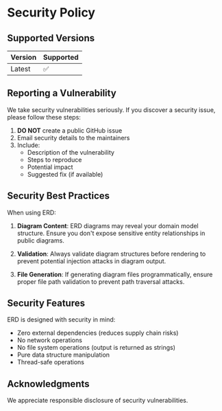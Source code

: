# Security Policy

## Supported Versions

| Version | Supported          |
| ------- | ------------------ |
| Latest  | :white_check_mark: |

## Reporting a Vulnerability

We take security vulnerabilities seriously. If you discover a security issue, please follow these steps:

1. **DO NOT** create a public GitHub issue
2. Email security details to the maintainers
3. Include:
   - Description of the vulnerability
   - Steps to reproduce
   - Potential impact
   - Suggested fix (if available)

## Security Best Practices

When using ERD:

1. **Diagram Content**: ERD diagrams may reveal your domain model structure. Ensure you don't expose sensitive entity relationships in public diagrams.

2. **Validation**: Always validate diagram structures before rendering to prevent potential injection attacks in diagram output.

3. **File Generation**: If generating diagram files programmatically, ensure proper file path validation to prevent path traversal attacks.

## Security Features

ERD is designed with security in mind:

- Zero external dependencies (reduces supply chain risks)
- No network operations
- No file system operations (output is returned as strings)
- Pure data structure manipulation
- Thread-safe operations

## Acknowledgments

We appreciate responsible disclosure of security vulnerabilities.
